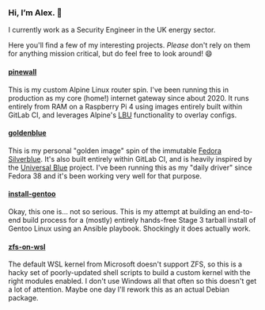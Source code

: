 ### Hi, I’m Alex. 👋

I currently work as a Security Engineer in the UK energy sector.

Here you'll find a few of my interesting projects. _Please_ don't rely on them for anything mission critical, but do feel free to look around! 😄

#### [pinewall](https://github.com/alexhaydock/pinewall)
This is my custom Alpine Linux router spin. I've been running this in production as my core (home!) internet gateway since about 2020. It runs entirely from RAM on a Raspberry Pi 4 using images entirely built within GitLab CI, and leverages Alpine's [LBU](https://wiki.alpinelinux.org/wiki/Alpine_local_backup) functionality to overlay configs.

#### [goldenblue](https://github.com/alexhaydock/goldenblue)
This is my personal "golden image" spin of the immutable [Fedora Silverblue](https://fedoraproject.org/atomic-desktops/silverblue/). It's also built entirely within GitLab CI, and is heavily inspired by the [Universal Blue](https://universal-blue.org/) project. I've been running this as my "daily driver" since Fedora 38 and it's been working very well for that purpose.

#### [install-gentoo](https://github.com/alexhaydock/install-gentoo)
Okay, this one is... not so serious. This is my attempt at building an end-to-end build process for a (mostly) entirely hands-free Stage 3 tarball install of Gentoo Linux using an Ansible playbook. Shockingly it does actually work.

#### [zfs-on-wsl](https://github.com/alexhaydock/zfs-on-wsl)
The default WSL kernel from Microsoft doesn't support ZFS, so this is a hacky set of poorly-updated shell scripts to build a custom kernel with the right modules enabled. I don't use Windows all that often so this doesn't get a lot of attention. Maybe one day I'll rework this as an actual Debian package.
